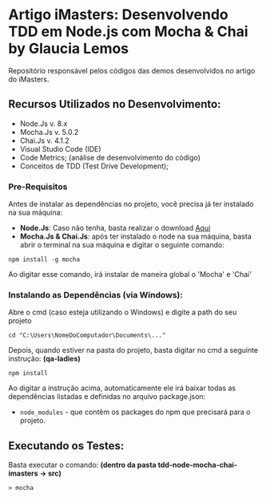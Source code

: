 # Artigo iMasters: Desenvolvendo TDD em Node.js com Mocha & Chai by Glaucia Lemos

Repositório responsável pelos códigos das demos desenvolvidos no artigo do iMasters.

## Recursos Utilizados no Desenvolvimento:

- Node.Js  v. 8.x
- Mocha.Js v. 5.0.2
- Chai.Js v. 4.1.2
- Visual Studio Code (IDE)
- Code Metrics; (análise de desenvolvimento do código)
- Conceitos de TDD (Test Drive Development);

### Pre-Requisitos

Antes de instalar as dependências no projeto, você precisa já ter instalado na sua máquina:

* **Node.Js**: Caso não tenha, basta realizar o download [Aqui](https://nodejs.org/en/)
* **Mocha.Js & Chai.Js**: após ter instalado o node na sua máquina, basta abrir o terminal na sua máquina e digitar o seguinte comando:

```
npm install -g mocha
```

Ao digitar esse comando, irá instalar de maneira global o 'Mocha' e 'Chai'

### Instalando as Dependências (via Windows):

Abre o cmd (caso esteja utilizando o Windows) e digite a path do seu projeto

```
cd "C:\Users\NomeDoComputador\Documents\..."
```

Depois, quando estiver na pasta do projeto, basta digitar no cmd a seguinte instrução: **(qa-ladies)**

```
npm install
```

Ao digitar a instrução acima, automaticamente ele irá baixar todas as dependências listadas e definidas no arquivo package.json:

* `node_modules` - que contêm os packages do npm que precisará para o projeto.

## Executando os Testes:

Basta executar o comando: **(dentro da pasta tdd-node-mocha-chai-imasters -> src)**

```
> mocha

```
